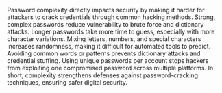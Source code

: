 Password complexity directly impacts security by making it harder for attackers to crack credentials through common hacking methods. 
Strong, complex passwords reduce vulnerability to brute force and dictionary attacks.
Longer passwords take more time to guess, especially with more character variations.
Mixing letters, numbers, and special characters increases randomness, making it difficult for automated tools to predict.
Avoiding common words or patterns prevents dictionary attacks and credential stuffing.
Using unique passwords per account stops hackers from exploiting one compromised password across multiple platforms.
In short, complexity strengthens defenses against password-cracking techniques, ensuring safer digital security.
